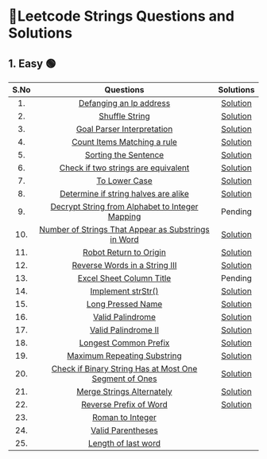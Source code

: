 # 📝Leetcode Strings Questions and Solutions
## 1. Easy 🟢
| S.No | Questions | Solutions |
|:--: | :--: | :--: |
| 1. | [Defanging an Ip address](https://leetcode.com/problems/defanging-an-ip-address/) | [Solution](https://github.com/Samadrita-Shaw/Leetcode-Solutions-DSAwithKunal/blob/main/DSA%20with%20Kunal%20-%20Solutions/04-string-solution/1-Easy/Defanging_IPaddress.java) |
| 2. | [Shuffle String](https://leetcode.com/problems/shuffle-string/) | [Solution](https://github.com/Samadrita-Shaw/Leetcode-Solutions-DSAwithKunal/blob/main/DSA%20with%20Kunal%20-%20Solutions/04-string-solution/1-Easy/Shuffle_String.java) |
| 3. | [Goal Parser Interpretation](https://leetcode.com/problems/goal-parser-interpretation/) | [Solution](https://github.com/Samadrita-Shaw/Leetcode-Solutions-DSAwithKunal/blob/main/DSA%20with%20Kunal%20-%20Solutions/04-string-solution/1-Easy/Goal_Parser.java) |
| 4. | [Count Items Matching a rule](https://leetcode.com/problems/count-items-matching-a-rule/) | [Solution](https://github.com/Samadrita-Shaw/Leetcode-Solutions-DSAwithKunal/blob/main/DSA%20with%20Kunal%20-%20Solutions/04-string-solution/1-Easy/Matching_Rule.java) |
| 5. | [Sorting the Sentence](https://leetcode.com/problems/sorting-the-sentence/) | [Solution](https://github.com/Samadrita-Shaw/Leetcode-Solutions-DSAwithKunal/blob/main/DSA%20with%20Kunal%20-%20Solutions/04-string-solution/1-Easy/Sorting_Sentence.java) |
| 6. | [Check if two strings are equivalent](https://leetcode.com/problems/check-if-two-string-arrays-are-equivalent/) | [Solution](https://github.com/Samadrita-Shaw/Leetcode-Solutions-DSAwithKunal/blob/main/DSA%20with%20Kunal%20-%20Solutions/04-string-solution/1-Easy/Equivalent_String.java) |
| 7. | [To Lower Case](https://leetcode.com/problems/to-lower-case/) | [Solution](https://github.com/Samadrita-Shaw/Leetcode-Solutions-DSAwithKunal/blob/main/DSA%20with%20Kunal%20-%20Solutions/04-string-solution/1-Easy/ToLowerCase.java) |
| 8. | [Determine if string halves are alike](https://leetcode.com/problems/determine-if-string-halves-are-alike/) | [Solution](https://github.com/Samadrita-Shaw/Leetcode-Solutions-DSAwithKunal/blob/main/DSA%20with%20Kunal%20-%20Solutions/04-string-solution/1-Easy/Alike_Halves.java) |
| 9. | [Decrypt String from Alphabet to Integer Mapping](https://leetcode.com/problems/decrypt-string-from-alphabet-to-integer-mapping/) | Pending |
| 10. | [Number of Strings That Appear as Substrings in Word](https://leetcode.com/problems/number-of-strings-that-appear-as-substrings-in-word/) | [Solution](https://github.com/Samadrita-Shaw/Leetcode-Solutions-DSAwithKunal/blob/main/DSA%20with%20Kunal%20-%20Solutions/04-string-solution/1-Easy/IsSubstring.java) |
| 11. | [Robot Return to Origin](https://leetcode.com/problems/robot-return-to-origin/) | [Solution](https://github.com/Samadrita-Shaw/Leetcode-Solutions-DSAwithKunal/blob/main/DSA%20with%20Kunal%20-%20Solutions/04-string-solution/1-Easy/Robot_Origin.java) |
| 12. | [Reverse Words in a String III](https://leetcode.com/problems/reverse-words-in-a-string-iii/) | [Solution](https://github.com/Samadrita-Shaw/Leetcode-Solutions-DSAwithKunal/blob/main/DSA%20with%20Kunal%20-%20Solutions/04-string-solution/1-Easy/Reverse_String_word.java) |
| 13. | [Excel Sheet Column Title](https://leetcode.com/problems/excel-sheet-column-title/) | Pending |
| 14. | [Implement strStr()](https://leetcode.com/problems/implement-strstr/) | [Solution](https://github.com/Samadrita-Shaw/Leetcode-Solutions-DSAwithKunal/blob/main/DSA%20with%20Kunal%20-%20Solutions/04-string-solution/1-Easy/StrStr_Implementation.java) |
| 15. | [Long Pressed Name](https://leetcode.com/problems/long-pressed-name/) | [Solution](https://github.com/Samadrita-Shaw/Leetcode-Solutions-DSAwithKunal/blob/main/DSA%20with%20Kunal%20-%20Solutions/04-string-solution/1-Easy/Long_Pressed.java) |
| 16. | [Valid Palindrome](https://leetcode.com/problems/valid-palindrome/) | [Solution](https://github.com/Samadrita-Shaw/Leetcode-Solutions-DSAwithKunal/blob/main/DSA%20with%20Kunal%20-%20Solutions/04-string-solution/1-Easy/Valid_Palindrome_one.java) |
| 17. | [Valid Palindrome II](https://leetcode.com/problems/valid-palindrome-ii/) | [Solution](https://github.com/Samadrita-Shaw/Leetcode-Solutions-DSAwithKunal/blob/main/DSA%20with%20Kunal%20-%20Solutions/04-string-solution/1-Easy/Valid_Palindrome_Two.java) |
| 18. | [Longest Common Prefix](https://leetcode.com/problems/longest-common-prefix/) | [Solution](https://github.com/Samadrita-Shaw/Leetcode-Solutions-DSAwithKunal/blob/main/DSA%20with%20Kunal%20-%20Solutions/04-string-solution/1-Easy/longest_prefix.java) |
| 19. | [Maximum Repeating Substring](https://leetcode.com/problems/maximum-repeating-substring/) | [Solution](https://github.com/Samadrita-Shaw/Leetcode-Solutions-DSAwithKunal/blob/main/DSA%20with%20Kunal%20-%20Solutions/04-string-solution/1-Easy/Maximum_Repeating.java) |
| 20. | [Check if Binary String Has at Most One Segment of Ones](https://leetcode.com/problems/check-if-binary-string-has-at-most-one-segment-of-ones/) | [Solution](https://github.com/Samadrita-Shaw/Leetcode-Solutions-DSAwithKunal/blob/main/DSA%20with%20Kunal%20-%20Solutions/04-string-solution/1-Easy/Contiguous_BinaryOne.java) |
| 21. | [Merge Strings Alternately](https://leetcode.com/problems/merge-strings-alternately/) | [Solution](https://github.com/Samadrita-Shaw/Leetcode-Solutions-DSAwithKunal/blob/main/DSA%20with%20Kunal%20-%20Solutions/04-string-solution/1-Easy/MergeAlternate.java) |
| 22. | [Reverse Prefix of Word](https://leetcode.com/problems/reverse-prefix-of-word/) | [Solution](https://github.com/Samadrita-Shaw/Leetcode-Solutions-DSAwithKunal/blob/main/DSA%20with%20Kunal%20-%20Solutions/04-string-solution/1-Easy/Reverse_Prefix.java) |
| 23. | [Roman to Integer](https://leetcode.com/problems/roman-to-integer/) | |
| 24. | [Valid Parentheses](https://leetcode.com/problems/valid-parentheses/) | |
| 25. | [Length of last word](https://leetcode.com/problems/length-of-last-word/) | |
